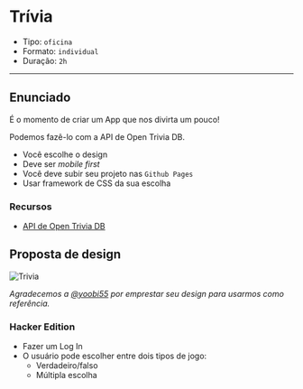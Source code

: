 # Trívia

- Tipo: `oficina`
- Formato: `individual`
- Duração: `2h`

***

## Enunciado

É o momento de criar um App que nos divirta um pouco!

Podemos fazê-lo com a API de Open Trivia DB.

- Você escolhe o design
- Deve ser *mobile first*
- Você deve subir seu projeto nas `Github Pages`
- Usar framework de CSS da sua escolha

### Recursos

- [API de Open Trivia DB](https://opentdb.com)

## Proposta de design

![Trivia](https://camo.githubusercontent.com/2cdbe969008f2bb38e4e648d331ddf57a2799482/68747470733a2f2f666972656261736573746f726167652e676f6f676c65617069732e636f6d2f76302f622f64617461746573742d63623862332e61707073706f742e636f6d2f6f2f696f6e69632d7472697669612d696d672532467472697669612e6a70673f616c743d6d6564696126746f6b656e3d36393234343336612d313630312d346537372d616639362d363766366631646133336437)

_Agradecemos a [@yoobi55](https://github.com/yoobi55) por emprestar seu design para usarmos como referência._

### Hacker Edition

- Fazer um Log In
- O usuário pode escolher entre dois tipos de jogo:
  * Verdadeiro/falso
  * Múltipla escolha
